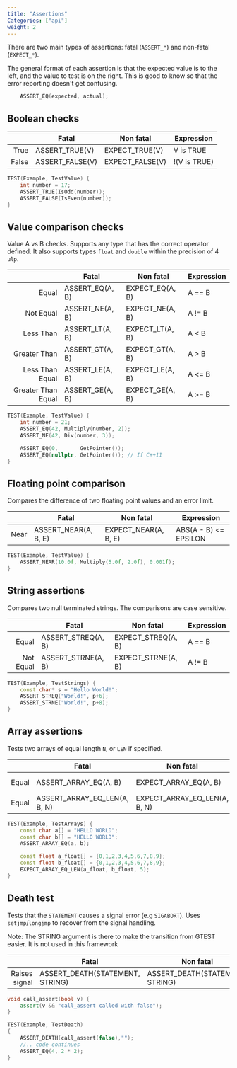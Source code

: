 ```yaml
---
title: "Assertions"
Categories: ["api"]
weight: 2
---
```


There are two main types of assertions: fatal (`ASSERT_*`) and non-fatal (`EXPECT_*`).

The general format of each assertion is that the expected value is to the left,
and the value to test is on the right. This is good to know so that the error reporting doesn't get confusing.

```cpp
    ASSERT_EQ(expected, actual);
```

## Boolean checks

<small>

|       | Fatal           | Non fatal       | Expression     |
|------:|-----------------|-----------------|----------------|
| True  | ASSERT_TRUE(V)  | EXPECT_TRUE(V)  | V is TRUE      |
| False | ASSERT_FALSE(V) | EXPECT_FALSE(V) | !(V is TRUE)   |

</small>

```cpp
TEST(Example, TestValue) {
    int number = 17;
    ASSERT_TRUE(IsOdd(number));
    ASSERT_FALSE(IsEven(number));
}
```

## Value comparison checks

Value A vs B checks.
Supports any type that has the correct operator defined.
It also supports types `float` and `double` within the precision of 4 `ulp`.

<small>

|                    | Fatal           | Non fatal       | Expression |
|-------------------:|-----------------|-----------------|------------|
| Equal              | ASSERT_EQ(A, B) | EXPECT_EQ(A, B) | A == B     |
| Not Equal          | ASSERT_NE(A, B) | EXPECT_NE(A, B) | A != B     |
| Less Than          | ASSERT_LT(A, B) | EXPECT_LT(A, B) | A  < B     |
| Greater Than       | ASSERT_GT(A, B) | EXPECT_GT(A, B) | A  > B     |
| Less Than Equal    | ASSERT_LE(A, B) | EXPECT_LE(A, B) | A <= B     |
| Greater Than Equal | ASSERT_GE(A, B) | EXPECT_GE(A, B) | A >= B     |

</small>


```cpp
TEST(Example, TestValue) {
    int number = 21;
    ASSERT_EQ(42, Multiply(number, 2));
    ASSERT_NE(42, Div(number, 3));

    ASSERT_EQ(0,       GetPointer());
    ASSERT_EQ(nullptr, GetPointer()); // If C++11
}
```

## Floating point comparison

Compares the difference of two floating point values and an error limit.

<small><small>

|                    | Fatal           | Non fatal       | Expression |
|-------------------:|-------------------|-----------------|------------|
| Near               | ASSERT_NEAR(A, B, E) | EXPECT_NEAR(A, B, E) | ABS(A - B) <= EPSILON     |

</small></small>


```cpp
TEST(Example, TestValue) {
    ASSERT_NEAR(10.0f, Multiply(5.0f, 2.0f), 0.001f);
}
```

## String assertions

Compares two null terminated strings.
The comparisons are case sensitive.

<small><small>

|              | Fatal              | Non fatal          | Expression |
|-------------:|--------------------|--------------------|------------|
| Equal        | ASSERT_STREQ(A, B) | EXPECT_STREQ(A, B) | A == B     |
| Not Equal    | ASSERT_STRNE(A, B) | EXPECT_STRNE(A, B) | A != B     |

</small></small>

```cpp
TEST(Example, TestStrings) {
    const char* s = "Hello World!";
    ASSERT_STREQ("World!", p+6);
    ASSERT_STRNE("World!", p+8);
}
```

## Array assertions

Tests two arrays of equal length `N`, or `LEN` if specified.


<small><small><small>

|              | Fatal              | Non fatal          | Expression |
|-------------:|--------------------|--------------------|------------|
| Equal | ASSERT_ARRAY_EQ(A, B) | EXPECT_ARRAY_EQ(A, B) | A[0..N] == B[0..N]     |
| Equal | ASSERT_ARRAY_EQ_LEN(A, B, N) | EXPECT_ARRAY_EQ_LEN(A, B, N) | A[0..N] == B[0..N]    |

</small></small></small>

```cpp
TEST(Example, TestArrays) {
    const char a[] = "HELLO WORLD";
    const char b[] = "HELLO WORLD";
    ASSERT_ARRAY_EQ(a, b);

    const float a_float[] = {0,1,2,3,4,5,6,7,8,9};
    const float b_float[] = {0,1,2,3,4,5,6,7,8,9};
    EXPECT_ARRAY_EQ_LEN(a_float, b_float, 5);
}
```

## Death test

Tests that the `STATEMENT` causes a signal error (e.g `SIGABORT`).
Uses `setjmp`/`longjmp` to recover from the signal handling.

Note: The STRING argument is there to make the transition from GTEST easier. It is not used in this framework


<small><small><small>

|               | Fatal              | Non fatal          | Expression |
|--------------:|--------------------|--------------------|------------|
| Raises signal | ASSERT_DEATH(STATEMENT, STRING) | ASSERT_DEATH(STATEMENT, STRING) | STATEMENT     |

</small></small></small>

```cpp
void call_assert(bool v) {
    assert(v && "call_assert called with false");
}

TEST(Example, TestDeath)
{
    ASSERT_DEATH(call_assert(false),"");
    //.. code continues
    ASSERT_EQ(4, 2 * 2);
}
```